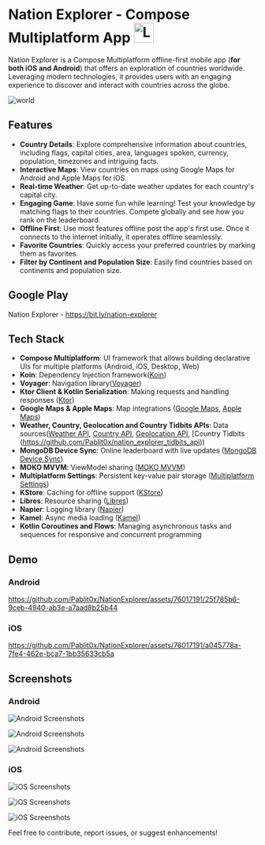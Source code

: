 # Nation Explorer - Compose Multiplatform App <img src="https://github.com/Pablit0x/NationExplorer/assets/76017191/27b397b2-ef8e-4ace-a25b-1f6c7888a848" alt="Logo" width="40" height="40">


Nation Explorer is a Compose Multiplatform offline-first mobile app (**for both iOS and Android**)
that offers an exploration of countries worldwide. Leveraging modern technologies, it provides users
with an engaging experience to discover and interact with countries across the globe.

![world](https://github.com/Pablit0x/NationExplorer/assets/76017191/f888ae2a-b096-4ed9-b9d6-4d19aa2b0fef)

## Features

- **Country Details**: Explore comprehensive information about countries, including flags, capital
  cities, area, languages spoken, currency, population, timezones and intriguing facts.
- **Interactive Maps**: View countries on maps using Google Maps for Android and Apple Maps for iOS.
- **Real-time Weather**: Get up-to-date weather updates for each country's capital city.
- **Engaging Game**: Have some fun while learning! Test your knowledge by matching flags to their countries. Compete globally and see how you rank on the leaderboard.
- **Offline First**: Use most features offline post the app's first use. Once it connects to the internet initially, it operates offline seamlessly.
- **Favorite Countries**: Quickly access your preferred countries by marking them as favorites.
- **Filter by Continent and Population Size**: Easily find countries based on continents and population size.

## Google Play

Nation Explorer - https://bit.ly/nation-explorer

## Tech Stack

- **Compose Multiplatform**: UI framework that allows building declarative UIs for multiple
  platforms (Android, iOS, Desktop, Web)
- **Koin**: Dependency Injection framework([Koin](https://github.com/InsertKoinIO/koin))
- **Voyager**: Navigation library([Voyager](https://voyager.adriel.cafe/))
- **Ktor Client & Kotlin Serialization**: Making requests and handling
  responses ([Ktor](https://github.com/ktorio/ktor))
- **Google Maps & Apple Maps**: Map
  integrations ([Google Maps](https://developers.google.com/maps/documentation/android-sdk/maps-compose), [Apple Maps](https://developer.apple.com/documentation/mapkit/))
- **Weather, Country, Geolocation and Country Tidbits APIs**: Data
  sources([Weather API](https://api.api-ninjas.com/v1/weather), [Country API](https://restcountries.com/v3.1/all), [Geolocation API](https://api.opencagedata.com/geocode/v1/), [Country Tidbits (https://github.com/Pablit0x/nation_explorer_tidbits_api))
- **MongoDB Device Sync**: Online leaderboard with live
  updates ([MongoDB Device Sync](https://www.mongodb.com/atlas/app-services/device-sync))
- **MOKO MVVM**: ViewModel sharing ([MOKO MVVM](https://github.com/icerockdev/moko-mvvm))
- **Multiplatform Settings**: Persistent key-value pair
  storage ([Multiplatform Settings](https://github.com/russhwolf/multiplatform-settings))
- **KStore**: Caching for offline support ([KStore](https://github.com/xxfast/KStore))
- **Libres**: Resource sharing ([Libres](https://github.com/Skeptick/libres))
- **Napier**: Logging library ([Napier](https://github.com/AAkira/Napier))
- **Kamel**: Async media loading ([Kamel](https://github.com/Kamel-Media/Kamel))
- **Kotlin Coroutines and Flows**: Managing asynchronous tasks and sequences for responsive and
  concurrent programming

## Demo

### Android

https://github.com/Pablit0x/NationExplorer/assets/76017191/25f785b6-9ceb-4940-ab3e-a7aad8b25b44

### iOS

https://github.com/Pablit0x/NationExplorer/assets/76017191/a045778a-7fe4-462e-bca7-1bb35633cb5a

## Screenshots

### Android

![Android Screenshots](https://github.com/Pablit0x/NationExplorer/assets/76017191/4c279a34-74b3-4b6d-a868-590d1cce5966)

![Android Screenshots](https://github.com/Pablit0x/NationExplorer/assets/76017191/2dc487f7-f900-409f-b9f9-9eac6b1899e7)

![Android Screenshots](https://github.com/Pablit0x/NationExplorer/assets/76017191/23156731-9a7a-4544-ab36-362b0f0e04d0)


### iOS

![iOS Screenshots](https://github.com/Pablit0x/NationExplorer/assets/76017191/39f74495-65de-44f1-bb3c-bdd2438374fe)

![iOS Screenshots](https://github.com/Pablit0x/NationExplorer/assets/76017191/ffacf4bf-089a-4b80-a40d-98fa343585c9)

![iOS Screenshots](https://github.com/Pablit0x/NationExplorer/assets/76017191/14df6335-1f41-4fe2-b3f8-d318b6c17cdf)

Feel free to contribute, report issues, or suggest enhancements!
